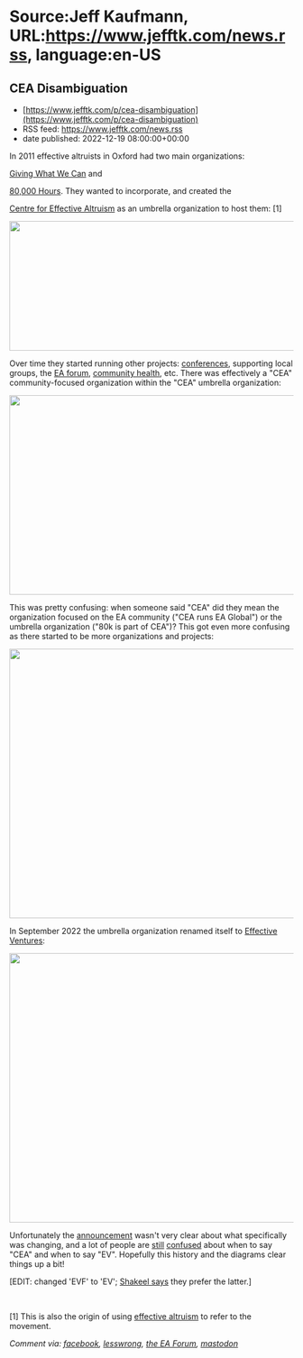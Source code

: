 # Source:Jeff Kaufmann, URL:https://www.jefftk.com/news.rss, language:en-US

## CEA Disambiguation
 - [https://www.jefftk.com/p/cea-disambiguation](https://www.jefftk.com/p/cea-disambiguation)
 - RSS feed: https://www.jefftk.com/news.rss
 - date published: 2022-12-19 08:00:00+00:00

<p><span>

In 2011 effective altruists in Oxford had two main organizations: </span>

<a href="https://www.givingwhatwecan.org/">Giving What We Can</a> and 

<a href="https://80000hours.org/">80,000 Hours</a>.  They wanted to
incorporate, and created the 

<a href="https://www.centreforeffectivealtruism.org/">Centre for
Effective Altruism</a> as an umbrella organization to host them: [1]



<p>

<a href="https://www.jefftk.com/cea-gwwc-80k-big.png"><img class="mobile-fullwidth" height="230" src="https://www.jefftk.com/cea-gwwc-80k.png" width="550" /><div class="image-vertical-spacer"></div></a>

</p>

<p>

Over time they started running other projects: <a href="https://www.eaglobal.org/">conferences</a>, supporting local
groups, the <a href="https://forum.effectivealtruism.org/">EA
forum</a>, <a href="https://www.centreforeffectivealtruism.org/community-health">community
health</a>, etc.  There was effectively a "CEA" community-focused
organization within the "CEA" umbrella organization:

</p>

<p>

<a href="https://www.jefftk.com/cea-gwwc-80k-cea-big.png"><img class="mobile-fullwidth" height="354" src="https://www.jefftk.com/cea-gwwc-80k-cea.png" width="550" /><div class="image-vertical-spacer"></div></a>

</p>

<p>

This was pretty confusing: when someone said "CEA" did they mean the
organization focused on the EA community ("CEA runs EA Global") or the
umbrella organization ("80k is part of CEA")?  This got even more
confusing as there started to be more organizations and projects:

</p>

<p>

<a href="https://www.jefftk.com/cea-gwwc-80k-cea-etc-big.png"><img class="mobile-fullwidth" height="478" src="https://www.jefftk.com/cea-gwwc-80k-cea-etc.png" width="550" /><div class="image-vertical-spacer"></div></a>

</p>

<p>

In September 2022 the umbrella organization renamed itself to
<a href="https://ev.org/">Effective Ventures</a>:

</p>

<p>

<a href="https://www.jefftk.com/ev-gwwc-80k-cea-etc-big.png"><img class="mobile-fullwidth" height="478" src="https://www.jefftk.com/ev-gwwc-80k-cea-etc.png" width="550" /><div class="image-vertical-spacer"></div></a>

</p>

<p>

Unfortunately the <a href="https://forum.effectivealtruism.org/posts/9gHTYC5qbSH9E37vx/cea-ops-is-now-ev-ops">announcement</a>
wasn't very clear about what specifically was changing, and a lot of
people are <a href="https://forum.effectivealtruism.org/posts/xof7iFB3uh8Kc53bG/why-did-cea-buy-wytham-abbey?commentId=F9SNzY8T6oTwhXZdq#F9SNzY8T6oTwhXZdq">still</a> <a href="https://forum.effectivealtruism.org/posts/xBfp3HGapGycuSa6H/i-m-less-approving-of-the-ea-community-now-than-before-the?commentId=hfibmmctEsuwBKqp3#hfibmmctEsuwBKqp3">confused</a> about when to say "CEA" and when to say
"EV".  Hopefully this history and the diagrams clear things up a bit!

</p>

<p>

[EDIT: changed 'EVF' to 'EV'; <a href="https://forum.effectivealtruism.org/posts/xaMLvzbaBMFjX88Z2/cea-disambiguation?commentId=sbxFkjEKBTFT5mbgh">Shakeel
says</a> they prefer the latter.]

</p>

<p>
<br />

[1] This is also the origin of using <a href="https://forum.effectivealtruism.org/posts/9a7xMXoSiQs3EYPA2/the-history-of-the-term-effective-altruism">effective
altruism</a> to refer to the movement.

  </p>

<p><i>Comment via: <a href="https://www.facebook.com/jefftk/posts/pfbid07813rFcHhUjXCFCEa7GVsbSNKavVEfFD3qksmVeV6uFQmzGvc5BURwzFh34HEJkLl">facebook</a>, <a href="https://lesswrong.com/posts/2KupwzZEjeoTke8rN">lesswrong</a>, <a href="https://forum.effectivealtruism.org/posts/xaMLvzbaBMFjX88Z2">the EA Forum</a>, <a href="https://mastodon.mit.edu/@jefftk/109540549131584449">mastodon</a></i></p>

